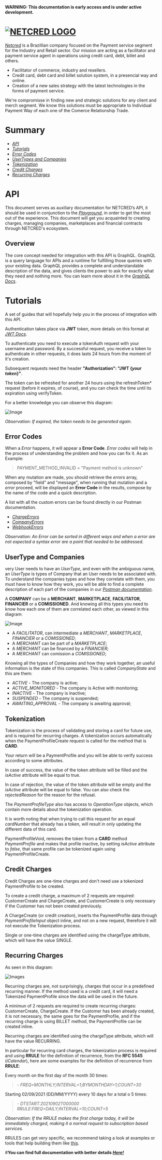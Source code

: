 **WARNING: This documentation is early access and is under active development.**
# [![NETCRED LOGO](https://netcredbrasil.com.br/wp-content/uploads/2017/01/NETCRED-Meios-de-pagamento.png)](https://netcredbrasil.com.br/)

[*Netcred*](https://netcredbrasil.com.br/) is a Brazillian company focused on the Payment service segment for the Industry and Retail sector.
Our mission are acting as a facilitator and payment service agent in operations using credit card, debt, billet and others. 


- Facilitator of commerce, industry and resellers.
- Credit card, debt card and billet solution system, in a presencial way and online.
- Creation of a new sales strategy with the latest technologies in the forms of payment service.

We're compromisse in finding new and strategic solutions for any client and merch segment. We know this solutions must be appropriate to Individual Payment Way of each one of the Comerce Relationship Trade. 

# Summary

- [*API*](https://github.com/netcredbrasil/docs/blob/main/README.md#api)
- [*Tutorials*](https://github.com/netcredbrasil/docs/blob/main/README.md#tutorials)
- [*Error Codes*](https://github.com/netcredbrasil/docs/blob/main/README.md#error-codes)
- [*UserTypes and Companies*](https://github.com/netcredbrasil/docs/blob/main/README.md#usertype-and-companies)
- [*Tokenization*](https://github.com/netcredbrasil/docs/blob/main/README.md#tokenization)
- [*Credit Charges*](https://github.com/netcredbrasil/docs/blob/main/README.md#credit-charges)
- [*Recurring Charges*](https://github.com/netcredbrasil/docs/blob/main/README.md#recurring-charges)


# API


This document serves as auxiliary documentation for NETCRED’s API, it should be used in conjunction to the [*Playground*](https://sandbox.netcredbrasil.com.br/), in order to get the most out of the experience. This document will get you acquainted to creating charges, managing companies, marketplaces and financial contracts through NETCRED's ecosystem.

## Overview
The core concept needed for integration with this API is GraphQL. GraphQL is a query language for APIs and a runtime for fulfilling those queries with your existing data. GraphQL provides a complete and understandable description of the data, and gives clients the power to ask for exactly what they need and nothing more. You can learn more about it in the [*GraphQL Docs*](https://graphql.org/).


# Tutorials


A set of guides that will hopefully help you in the process of integration with this API.

Authentication takes place via **JWT** token, more details on this format at [*JWT Docs*](https://jwt.io/).

To authenticate you need to execute a tokenAuth request with your username and password. By a successful request, you receive a token to authenticate in other requests, it does lasts 24 hours from the moment of it's creation. 

Subsequent requests need the header  **"Authorization": "JWT {*your token*}"**.

The token can be refreshed for another 24 hours using the refreshToken* request (before it expires, of course), and you can check the time until its expiration using verifyToken.

For a better knowledge you can observe this diagram:

![Image](https://raw.githubusercontent.com/netcredbrasil/docs/main/images/AUTHENTICATION.jpg)

*Observation: If expired, the token needs to be generated again.*


## Error Codes


When a *Error* happens, it will appear a **Error Code**. *Error codes* will help in the process of understanding the problem and how you can fix it. As an Example:

>PAYMENT_METHOD_INVALID = "Payment method is unknown"

When any mutation are made, you should retrieve the *errors* array, composed by "field" and "message", when running that mutation and a *error* proceed, will be displayed an **Error Code** in the results, compose by the name of the code and a quick description. 

A list with all the custom errors can be found directly in our Postman documentation.

- [*ChargeErrors*](https://documenter.getpostman.com/view/14324610/TW6urARy#f2c6361b-da1b-4e91-abd7-b9cc5fbab0af)
- [*CompanyErrors*](https://documenter.getpostman.com/view/14324610/TW6urARy#df8d54fd-587e-4b3f-bca1-2a05cceed6cb)
- [*WebhookErrors*](https://documenter.getpostman.com/view/14324610/TW6urARy#df8d54fd-587e-4b3f-bca1-2a05cceed6cb)


*Observation: An Error can be sorted in different ways and when a error are not expected a syntax error are a point that needed to be addressed.*


## UserType and Companies


very User needs to have an *UserType*, and even with the ambiguous name, an *UserType* is types of Company that an User needs to be associated with. 
To understand the companies types and how they correlate with them, you must have to know how they work, you will be able to find a complete description of each part of the companies in our [*Postman documentation*](https://documenter.getpostman.com/view/14324610/TW6urARy#dc73138e-3613-43d4-9436-5d570de279c4).


A **COMPANY** can be a **MERCHANT**, **MARKETPLACE**, **FACILITATOR**, **FINANCIER** or a **COMISSIONED**. And knowing all this types you need to know how each one of them are correlated each other, as viewed in this diagram:

![Image](https://raw.githubusercontent.com/netcredbrasil/docs/main/images/COMPANY%20TYPES.jpg)


- A *FACILITATOR*, can intermediate a *MERCHANT*, *MARKETPLACE*, *FINANCIER* or a *COMISSIONED*;
- A *MERCHANT* can be part of a *MARKETPLACE*;
- A *MERCHANT* can be financed by a *FINANCIER*;
- A *MERCHANT* can comission a *COMISSIONED*;

Knowing all the types of Companies and how they work together, an useful information is the state of this companies. This is called *CompanyState* and this are them:

- *ACTIVE* - The company is active;
- *ACTIVE_MONITORED* - The company is Active with monitoring;
- *INACTIVE* - The company is inactive;
- *SUSPENDED* - The company is suspended;
- *AWAITING_APPROVAL* - The company is awaiting approval;

## Tokenization

Tokenization is the process of validating and storing a card for future use, and is required for recurring charges. A tokenization occurs automatically when the PaymentProfileCreate request is called for the method that is **CARD**.

Your return will be a PaymentProfile and you will be able to verify success according to some attributes.

In case of success, the value of the token attribute will be filled and the *isActive* attribute will be equal to true.

In case of rejection, the value of the token attribute will be empty and the *isActive* attribute will be equal to false. You can also check the *rejectedReason* for the reason for the refusal.

The *PaymentProfileType* also has access to *OperationType* objects, which contain more details about the tokenization operation.

It is worth noting that when trying to call this request for an equal *cardNumber* that already has a token, will result in only updating the different data of this card.

PaymentProfileVoid, removes the token from a **CARD** method *PaymentProfile* and makes that profile inactive, by setting *isActive* attribute to *false*, that same profile can be tokenized again using PaymentProfileCreate.

## Credit Charges

Credit Charges are one-time charges and don't need use a tokenized PaymentProfile to be created.

To create a credit charge, a maximum of 2 requests are required: CustomerCreate and ChargeCreate, and CustomerCreate is only necessary if the Customer has not been created previously. 

A ChargeCreate (or credit creation), inserts the PaymentProfile data through *PaymentProfileInput* object inline, and not on a new request, therefore it will not execute the Tokenization process.

Single or one-time charges are identified using the chargeType attribute, which will have the value SINGLE.

## Recurring Charges


As seen in this diagram:

![Images](https://raw.githubusercontent.com/netcredbrasil/docs/main/images/CHARGE%20RECURRING.jpg)

Recurring charges are, not surprisingly, charges that occur in a predefined recurring manner. If the method used is a credit card, it will need a Tokenized PaymentProfile since the data will be used in the future.

A minimun of 2 requests are required to create recurring charges: CustomerCreate, ChargeCreate. If the Customer has been already created, it is not necessary, the same goes for the PaymentProfile, and if the recurring charge is using BILLET method, the PaymentProfile can be created inline.

Recurring charges are identified using the chargeType attribute, which will have the value RECURRING.

In particular for recurring card charges, the tokenization process is required and using **RRULE** for the definition of recurrence, from the **RFC 5545** (*iCalendar*), here are some examples for the definition of recurrence from **RRULE**:

Every month on the first day of the month 30 times:

>*- FREQ=MONTHLY;INTERVAL=1;BYMONTHDAY=1;COUNT=30*

Starting 02/09/2021 (DD/MM/YYYY) every 10 days for a total o 5 times:

>*- DTSTART:20210902T000000 RRULE:FREQ=DAILY;INTERVAL=10;COUNT=5*

*Observation: If the RRULE makes the first charge today, it will be immediately charged, making it a normal request to subscription based services.*

RRULES can get very specific, we recommend taking a look at examples or tools that help building them like [this](https://www.textmagic.com/free-tools/rrule-generator).



#**You can find full documentation with better details [*Here!*](https://documenter.getpostman.com/view/14324610/TW6urARy#intro)**

